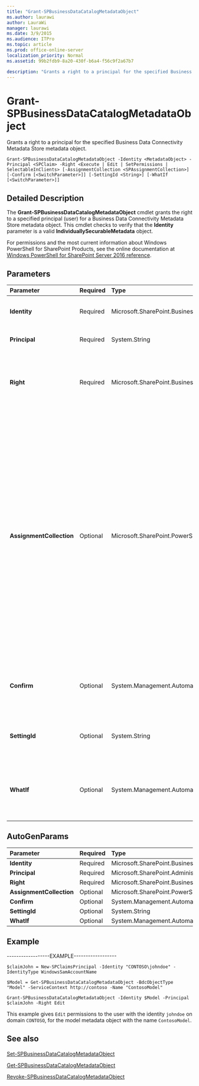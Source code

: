 ```yaml
---
title: "Grant-SPBusinessDataCatalogMetadataObject"
ms.author: laurawi
author: LauraWi
manager: laurawi
ms.date: 3/9/2015
ms.audience: ITPro
ms.topic: article
ms.prod: office-online-server
localization_priority: Normal
ms.assetid: 99b2fdb9-8a20-430f-b6a4-f56c9f2a67b7

description: "Grants a right to a principal for the specified Business Data Connectivity Metadata Store metadata object."
---
```


# Grant-SPBusinessDataCatalogMetadataObject

Grants a right to a principal for the specified Business Data Connectivity Metadata Store metadata object.
  
```
Grant-SPBusinessDataCatalogMetadataObject -Identity <MetadataObject> -Principal <SPClaim> -Right <Execute | Edit | SetPermissions | SelectableInClients> [-AssignmentCollection <SPAssignmentCollection>] [-Confirm [<SwitchParameter>]] [-SettingId <String>] [-WhatIf [<SwitchParameter>]]
```

## Detailed Description

The **Grant-SPBusinessDataCatalogMetadataObject** cmdlet grants the right to a specified principal (user) for a Business Data Connectivity Metadata Store metadata object. This cmdlet checks to verify that the **Identity** parameter is a valid **IndividuallySecurableMetadata** object. 
  
For permissions and the most current information about Windows PowerShell for SharePoint Products, see the online documentation at [Windows PowerShell for SharePoint Server 2016 reference](https://go.microsoft.com/fwlink/p/?LinkId=671715).
  
## Parameters

|**Parameter**|**Required**|**Type**|**Description**|
|:-----|:-----|:-----|:-----|
|**Identity** <br/> |Required  <br/> |Microsoft.SharePoint.BusinessData.Administration.MetadataObject  <br/> |Specifies the Business Data Connectivity Metadata Store metadata object that contains the principal.  <br/> |
|**Principal** <br/> |Required  <br/> |System.String  <br/> |Specifies the principal to whom the rights apply.  <br/> The type must be a claim.  <br/> |
|**Right** <br/> |Required  <br/> |Microsoft.SharePoint.BusinessData.SharedService.SPGrantSPBusinessDataCatalogMetadataObjectCmdlet+PSBdcRight  <br/> |Specifies the right to grant the principal.  <br/> The type must be one of the following valid **PSBdcRight** object types: **All**, **Execute**, **Edit**, **SetPermissions**, or **SelectableInClients**.  <br/> |
|**AssignmentCollection** <br/> |Optional  <br/> |Microsoft.SharePoint.PowerShell.SPAssignmentCollection  <br/> |Manages objects for the purpose of proper disposal. Use of objects, such as **SPWeb** or **SPSite**, can use large amounts of memory and use of these objects in Windows PowerShell scripts requires proper memory management. Using the **SPAssignment** object, you can assign objects to a variable and dispose of the objects after they are needed to free up memory. When **SPWeb**, **SPSite**, or **SPSiteAdministration** objects are used, the objects are automatically disposed of if an assignment collection or the **Global** parameter is not used.  <br/> > [!NOTE]> When the **Global** parameter is used, all objects are contained in the global store. If objects are not immediately used, or disposed of by using the **Stop-SPAssignment** command, an out-of-memory scenario can occur.           |
|**Confirm** <br/> |Optional  <br/> |System.Management.Automation.SwitchParameter  <br/> |Prompts you for confirmation before executing the command. For more information, type the following command: **get-help about_commonparameters** <br/> |
|**SettingId** <br/> |Optional  <br/> |System.String  <br/> |Specifies the model slice for which to grant the right.  <br/> The type must be a valid string that identifies a model slice; for example, ModelSlice1.  <br/> |
|**WhatIf** <br/> |Optional  <br/> |System.Management.Automation.SwitchParameter  <br/> |Displays a message that describes the effect of the command instead of executing the command. For more information, type the following command: **get-help about_commonparameters** <br/> |
   
## AutoGenParams

|**Parameter**|**Required**|**Type**|**Description**|
|:-----|:-----|:-----|:-----|
|**Identity** <br/> |Required  <br/> |Microsoft.SharePoint.BusinessData.Administration.MetadataObject  <br/> ||
|**Principal** <br/> |Required  <br/> |Microsoft.SharePoint.Administration.Claims.SPClaim  <br/> ||
|**Right** <br/> |Required  <br/> |Microsoft.SharePoint.BusinessData.SharedService.SPGrantSPBusinessDataCatalogMetadataObjectCmdlet+PSBdcRight  <br/> ||
|**AssignmentCollection** <br/> |Optional  <br/> |Microsoft.SharePoint.PowerShell.SPAssignmentCollection  <br/> ||
|**Confirm** <br/> |Optional  <br/> |System.Management.Automation.SwitchParameter  <br/> ||
|**SettingId** <br/> |Optional  <br/> |System.String  <br/> ||
|**WhatIf** <br/> |Optional  <br/> |System.Management.Automation.SwitchParameter  <br/> ||
   
## Example

------------------EXAMPLE------------------
  
```
$claimJohn = New-SPClaimsPrincipal -Identity "CONTOSO\johndoe" -IdentityType WindowsSamAccountName
```

```
$Model = Get-SPBusinessDataCatalogMetadataObject -BdcObjectType "Model" -ServiceContext http://contoso -Name "ContosoModel"
```

```
Grant-SPBusinessDataCatalogMetadataObject -Identity $Model -Principal $claimJohn -Right Edit
```

This example gives  `Edit` permissions to the user with the identity  `johndoe` on domain  `CONTOSO`, for the model metadata object with the name  `ContosoModel`.
  
## See also

#### 

[Set-SPBusinessDataCatalogMetadataObject](set-spbusinessdatacatalogmetadataobject.md)
  
[Get-SPBusinessDataCatalogMetadataObject](get-spbusinessdatacatalogmetadataobject.md)
  
[Revoke-SPBusinessDataCatalogMetadataObject](revoke-spbusinessdatacatalogmetadataobject.md)

